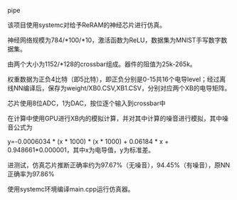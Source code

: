 pipe

该项目使用systemc对给予ReRAM的神经芯片进行仿真。

神经网络规模为784/*100/*10，激活函数为ReLU，数据集为MNIST手写数字数据集。

由两个大小为1152/*128的crossbar组成。器件的阻值为25k-265k。

权重数据为正负4比特（即5比特），即正负分别是0-15共16个电导level；经过离线NN编译后，保存为weight/XB0.CSV,XB1.CSV，分别对应两个XB的电导矩阵。

芯片使用8位ADC，1为DAC，按位逐个输入到crossbar中

在计算中使用GPU进行XB内的模拟计算，并对其中计算的噪音进行模拟，其中噪音公式为

y=-0.0006034 * (x * 1000) * (x * 1000) + 0.06184 * x + 0.948661*0.000001，其中x为电导值，y为标准差。

进测试，仿真芯片推断正确率约为97.67%（无噪音），94.45%（有噪音），原NN正确率为97.86%

使用systemc环境编译main.cpp运行仿真器。

